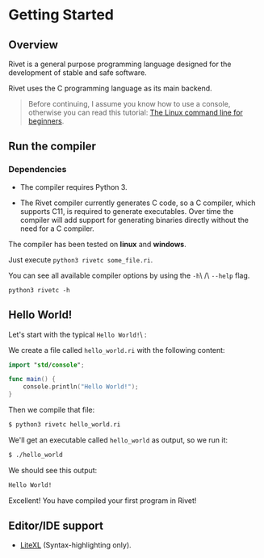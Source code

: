 # Getting Started

## Overview

Rivet is a general purpose programming language designed for the development
of stable and safe software.

Rivet uses the C programming language as its main backend.

> Before continuing, I assume you know how to use a console, otherwise you can read this tutorial:
> [The Linux command line for beginners](https://ubuntu.com/tutorials/command-line-for-beginners#1-overview).

## Run the compiler

### Dependencies

* The compiler requires Python 3.

* The Rivet compiler currently generates C code, so a C compiler, which supports C11,
    is required to generate executables. Over time the compiler will add support for
    generating binaries directly without the need for a C compiler.

The compiler has been tested on **linux** and **windows**.

Just execute ``python3 rivetc some_file.ri``.

You can see all available compiler options by using the ``-h``\ /\ ``--help`` flag.

``python3 rivetc -h``

## Hello World!

Let's start with the typical ``Hello World!``\ :

We create a file called ``hello_world.ri`` with the following content:

```swift
import "std/console";

func main() {
    console.println("Hello World!");
}
```

Then we compile that file:

```bash
$ python3 rivetc hello_world.ri
```

We'll get an executable called ``hello_world`` as output, so we run it:

```bash
$ ./hello_world
```

We should see this output:

```bash
Hello World!
```

Excellent! You have compiled your first program in Rivet!

## Editor/IDE support

* [LiteXL](https://github.com/lite-xl/lite-xl-plugins/blob/master/plugins/language_rivet.lua)
  (Syntax-highlighting only).
